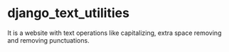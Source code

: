 # django_text_utilities
It is a website with text operations like capitalizing, extra space removing and removing punctuations.
